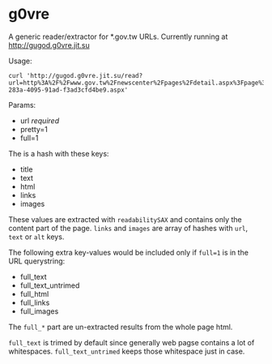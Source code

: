 # g0vre

A generic reader/extractor for *.gov.tw URLs. Currently running at http://gugod.g0vre.jit.su

Usage:

    curl 'http://gugod.g0vre.jit.su/read?url=http%3A%2F%2Fwww.gov.tw%2Fnewscenter%2Fpages%2Fdetail.aspx%3Fpage%3D52e41ec5-283a-4095-91ad-f3ad3cfd4be9.aspx'

Params:

- url *required*
- pretty=1
- full=1

The is a hash with these keys:

- title
- text
- html
- links
- images

These values are extracted with `readabilitySAX` and contains only the content part of the page.
`links` and `images` are array of hashes with `url`, `text` or `alt` keys.

The following extra key-values would be included only if `full=1` is in the URL querystring:

- full_text
- full_text_untrimed
- full_html
- full_links
- full_images

The `full_*` part are un-extracted results from the whole page html.

`full_text` is trimed by default since generally web pagse contains a lot of whitespaces.
`full_text_untrimed` keeps those whitespace just in case.



